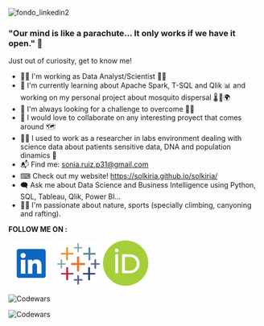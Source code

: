 ![fondo_linkedin2](https://github.com/solkiria/solkiria/assets/116632929/1089adfc-9f47-4b26-9010-51b94121504d)


### **"Our mind is like a parachute... It only works if we have it open."** 🧠

Just out of curiosity, get to know me!

- 🕵️‍♀️ I'm working as Data Analyst/Scientist 👩‍💻
- 🌱 I'm currently learning about Apache Spark, T-SQL and Qlik 📊 and working on my personal project about mosquito dispersal 🌡️ 🦟🌍  
- 🚀 I'm always looking for a challenge to overcome 🧗‍♀️
- 🤝 I would love to collaborate on any interesting proyect that comes around 🗺️
- 👩‍🔬 I used to work as a researcher in labs environment dealing with science data about patients sensitive data, DNA and population dinamics 🧬
- 📬 Find me: sonia.ruiz.p31@gmail.com
- &#9000; Check out my website! https://solkiria.github.io/solkiria/
- 🗨️ Ask me about Data Science and Business Intelligence using Python, SQL, Tableau, Qlik, Power BI...
- 💜✨ I'm passionate about nature, sports (specially climbing, canyoning and rafting).

**FOLLOW ME ON :**

[![Alt text](linkedin.png)](https://www.linkedin.com/in/sonia-ruiz-perez/ 'LinkedIn Sonia Ruiz')
[![Alt text](tableau.png)](https://public.tableau.com/app/profile/solkiria 'Tableau Public Sonia Ruiz')
[![Alt text](orcid.png)](https://orcid.org/0000-0001-9872-0193 'ORCiD Sonia Ruiz')



![Codewars](https://github.r2v.ch/codewars?user=solkiria&name=true&top_languages=true&stroke=%23b362ff&theme=gradient_midnight_puple)

![Codewars](https://www.codewars.com/users/solkiria/badges/large)

<!--
**solkiria/solkiria** is a ✨ _special_ ✨ repository because its `README.md` (this file) appears on your GitHub profile.

-->
